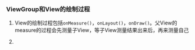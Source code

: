 ### ViewGroup和View的绘制过程

1. View的绘制过程包括`onMeasure()`，`onLayout()`，`onDraw()`。父View的measure的过程会先测量子View，等子View测量结果出来后，再来测量自己


2. 